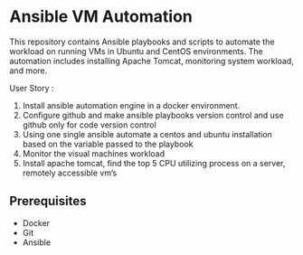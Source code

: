 # Ansible VM Automation
This repository contains Ansible playbooks and scripts to automate the workload on running VMs in Ubuntu and CentOS environments. The automation includes installing Apache Tomcat, monitoring system workload, and more.


User Story :

1. Install ansible automation engine in a docker environment. 
2. Configure github and make ansible playbooks version control and use github only for code version control
3. Using one single ansible automate a centos and ubuntu installation based on the variable passed to the playbook 
4. Monitor the visual machines workload 
5. Install apache tomcat, find the top 5 CPU utilizing process on a server, remotely accessible vm’s



## Prerequisites
- Docker
- Git
- Ansible


